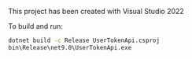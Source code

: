 This project has been created with Visual Studio 2022

To build and run:

```bash
dotnet build -c Release UserTokenApi.csproj
bin\Release\net9.0\UserTokenApi.exe
```